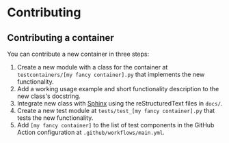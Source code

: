 # Contributing

## Contributing a container

You can contribute a new container in three steps:

1. Create a new module with a class for the container at `testcontainers/[my fancy container].py` that implements the new functionality.
2. Add a working usage example and short functionality description to the new class's docstring.
3. Integrate new class with [Sphinx](https://www.sphinx-doc.org/en/master/usage/restructuredtext/index.html) using the reStructuredText files in `docs/`.
3. Create a new test module at `tests/test_[my fancy container].py` that tests the new functionality.
3. Add `[my fancy container]` to the list of test components in the GitHub Action configuration at `.github/workflows/main.yml`.